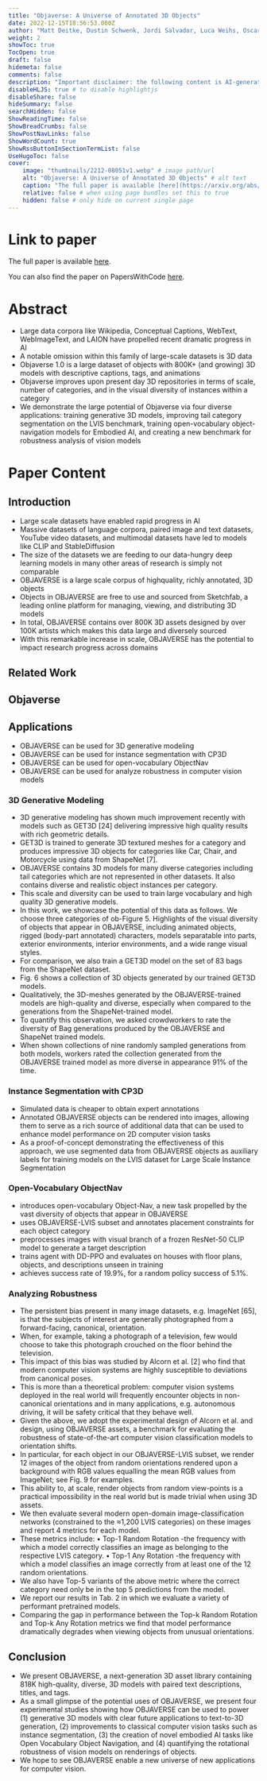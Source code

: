 ```yaml
---
title: "Objaverse: A Universe of Annotated 3D Objects"
date: 2022-12-15T18:56:53.000Z
author: "Matt Deitke, Dustin Schwenk, Jordi Salvador, Luca Weihs, Oscar Michel, Eli VanderBilt, Ludwig Schmidt, Kiana Ehsani, Aniruddha Kembhavi, Ali Farhadi"
weight: 2
showToc: true
TocOpen: true
draft: false
hidemeta: false
comments: false
description: "Important disclaimer: the following content is AI-generated, please make sure to fact check the presented information by reading the full paper."
disableHLJS: true # to disable highlightjs
disableShare: false
hideSummary: false
searchHidden: false
ShowReadingTime: false
ShowBreadCrumbs: false
ShowPostNavLinks: false
ShowWordCount: true
ShowRssButtonInSectionTermList: false
UseHugoToc: false
cover:
    image: "thumbnails/2212-08051v1.webp" # image path/url
    alt: "Objaverse: A Universe of Annotated 3D Objects" # alt text
    caption: "The full paper is available [here](https://arxiv.org/abs/2212.08051)." # display caption under cover
    relative: false # when using page bundles set this to true
    hidden: false # only hide on current single page
---
```


# Link to paper
The full paper is available [here](https://arxiv.org/abs/2212.08051).

You can also find the paper on PapersWithCode [here](https://paperswithcode.com/paper/objaverse-a-universe-of-annotated-3d-objects).

# Abstract
- Large data corpora like Wikipedia, Conceptual Captions, WebText, WebImageText, and LAION have propelled recent dramatic progress in AI
- A notable omission within this family of large-scale datasets is 3D data
- Objaverse 1.0 is a large dataset of objects with 800K+ (and growing) 3D models with descriptive captions, tags, and animations
- Objaverse improves upon present day 3D repositories in terms of scale, number of categories, and in the visual diversity of instances within a category
- We demonstrate the large potential of Objaverse via four diverse applications: training generative 3D models, improving tail category segmentation on the LVIS benchmark, training open-vocabulary object-navigation models for Embodied AI, and creating a new benchmark for robustness analysis of vision models

# Paper Content

## Introduction
- Large scale datasets have enabled rapid progress in AI
- Massive datasets of language corpora, paired image and text datasets, YouTube video datasets, and multimodal datasets have led to models like CLIP and StableDiffusion
- The size of the datasets we are feeding to our data-hungry deep learning models in many other areas of research is simply not comparable
- OBJAVERSE is a large scale corpus of highquality, richly annotated, 3D objects
- Objects in OBJAVERSE are free to use and sourced from Sketchfab, a leading online platform for managing, viewing, and distributing 3D models
- In total, OBJAVERSE contains over 800K 3D assets designed by over 100K artists which makes this data large and diversely sourced
- With this remarkable increase in scale, OBJAVERSE has the potential to impact research progress across domains

## Related Work

## Objaverse

## Applications
- OBJAVERSE can be used for 3D generative modeling
- OBJAVERSE can be used for instance segmentation with CP3D
- OBJAVERSE can be used for open-vocabulary ObjectNav
- OBJAVERSE can be used for analyze robustness in computer vision models

### 3D Generative Modeling
- 3D generative modeling has shown much improvement recently with models such as GET3D [24] delivering impressive high quality results with rich geometric details.
- GET3D is trained to generate 3D textured meshes for a category and produces impressive 3D objects for categories like Car, Chair, and Motorcycle using data from ShapeNet [7].
- OBJAVERSE contains 3D models for many diverse categories including tail categories which are not represented in other datasets. It also contains diverse and realistic object instances per category.
- This scale and diversity can be used to train large vocabulary and high quality 3D generative models.
- In this work, we showcase the potential of this data as follows. We choose three categories of ob-Figure 5. Highlights of the visual diversity of objects that appear in OBJAVERSE, including animated objects, rigged (body-part annotated) characters, models separatable into parts, exterior environments, interior environments, and a wide range visual styles.
- For comparison, we also train a GET3D model on the set of 83 bags from the ShapeNet dataset.
- Fig. 6 shows a collection of 3D objects generated by our trained GET3D models.
- Qualitatively, the 3D-meshes generated by the OBJAVERSE-trained models are high-quality and diverse, especially when compared to the generations from the ShapeNet-trained model.
- To quantify this observation, we asked crowdworkers to rate the diversity of Bag generations produced by the OBJAVERSE and ShapeNet trained models.
- When shown collections of nine randomly sampled generations from both models, workers rated the collection generated from the OBJAVERSE trained model as more diverse in appearance 91% of the time.

### Instance Segmentation with CP3D
- Simulated data is cheaper to obtain expert annotations
- Annotated OBJAVERSE objects can be rendered into images, allowing them to serve as a rich source of additional data that can be used to enhance model performance on 2D computer vision tasks
- As a proof-of-concept demonstrating the effectiveness of this approach, we use segmented data from OBJAVERSE objects as auxiliary labels for training models on the LVIS dataset for Large Scale Instance Segmentation

### Open-Vocabulary ObjectNav
- introduces open-vocabulary Object-Nav, a new task propelled by the vast diversity of objects that appear in OBJAVERSE
- uses OBJAVERSE-LVIS subset and annotates placement constraints for each object category
- preprocesses images with visual branch of a frozen ResNet-50 CLIP model to generate a target description
- trains agent with DD-PPO and evaluates on houses with floor plans, objects, and descriptions unseen in training
- achieves success rate of 19.9%, for a random policy success of 5.1%.

### Analyzing Robustness
- The persistent bias present in many image datasets, e.g. ImageNet [65], is that the subjects of interest are generally photographed from a forward-facing, canonical, orientation.
- When, for example, taking a photograph of a television, few would choose to take this photograph crouched on the floor behind the television.
- This impact of this bias was studied by Alcorn et al. [2] who find that modern computer vision systems are highly susceptible to deviations from canonical poses.
- This is more than a theoretical problem: computer vision systems deployed in the real world will frequently encounter objects in non-canonical orientations and in many applications, e.g. autonomous driving, it will be safety critical that they behave well.
- Given the above, we adopt the experimental design of Alcorn et al. and design, using OBJAVERSE assets, a benchmark for evaluating the robustness of state-of-the-art computer vision classification models to orientation shifts.
- In particular, for each object in our OBJAVERSE-LVIS subset, we render 12 images of the object from random orientations rendered upon a background with RGB values equalling the mean RGB values from ImageNet; see Fig. 9 for examples.
- This ability to, at scale, render objects from random view-points is a practical impossibility in the real world but is made trivial when using 3D assets.
- We then evaluate several modern open-domain image-classification networks (constrained to the ≈1,200 LVIS categories) on these images and report 4 metrics for each model.
- These metrics include: • Top-1 Random Rotation -the frequency with which a model correctly classifies an image as belonging to the respective LVIS category. • Top-1 Any Rotation -the frequency with which a model classifies an image correctly from at least one of the 12 random orientations.
- We also have Top-5 variants of the above metric where the correct category need only be in the top 5 predictions from the model.
- We report our results in Tab. 2 in which we evaluate a variety of performant pretrained models.
- Comparing the gap in performance between the Top-k Random Rotation and Top-k Any Rotation metrics we find that model performance dramatically degrades when viewing objects from unusual orientations.

## Conclusion
- We present OBJAVERSE, a next-generation 3D asset library containing 818K high-quality, diverse, 3D models with paired text descriptions, titles, and tags.
- As a small glimpse of the potential uses of OBJAVERSE, we present four experimental studies showing how OBJAVERSE can be used to power (1) generative 3D models with clear future applications to text-to-3D generation, (2) improvements to classical computer vision tasks such as instance segmentation, (3) the creation of novel embodied AI tasks like Open Vocabulary Object Navigation, and (4) quantifying the rotational robustness of vision models on renderings of objects.
- We hope to see OBJAVERSE enable a new universe of new applications for computer vision.
